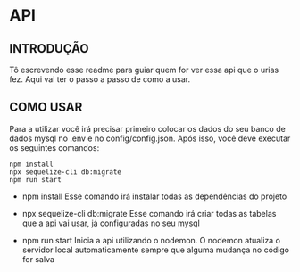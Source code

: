 # API

## INTRODUÇÃO

Tô escrevendo esse readme para guiar quem for ver essa api que o urias fez. Aqui vai 
ter o passo a passo de como a usar.

## COMO USAR

Para a utilizar você irá precisar primeiro colocar os dados do seu banco de dados 
mysql no .env e no config/config.json. Após isso, você deve executar os seguintes
comandos:
```
npm install
npx sequelize-cli db:migrate
npm run start
```
- npm install
Esse comando irá instalar todas as dependências do projeto

- npx sequelize-cli db:migrate
Esse comando irá criar todas as tabelas que a api vai usar, já configuradas no seu mysql

- npm run start
Inicia a api utilizando o nodemon. O nodemon atualiza o servidor local automaticamente
sempre que alguma mudança no código for salva
